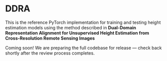 # DDRA
This is the reference PyTorch implementation for training and testing height estimation models using the method described in **Dual-Domain Representation Alignment for Unsupervised Height Estimation from Cross-Resolution Remote Sensing Images**

Coming soon! We are preparing the full codebase for release — check back shortly after the review process completes.
